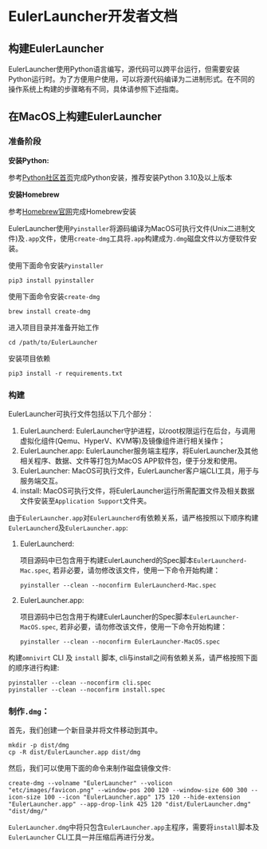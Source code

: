 # EulerLauncher开发者文档

## 构建EulerLauncher

EulerLauncher使用Python语言编写，源代码可以跨平台运行，但需要安装Python运行时。为了方便用户使用，可以将源代码编译为二进制形式。在不同的操作系统上构建的步骤略有不同，具体请参照下述指南。

## 在MacOS上构建EulerLauncher

### 准备阶段

**安装Python:**

参考[Python社区首页][1]完成Python安装，推荐安装Python 3.10及以上版本

**安装Homebrew**

参考[Homebrew官网][2]完成Homebrew安装

EulerLauncher使用`Pyinstaller`将源码编译为MacOS可执行文件(Unix二进制文件)及`.app`文件，使用`create-dmg`工具将`.app`构建成为`.dmg`磁盘文件以方便软件安装。

使用下面命令安装`Pyinstaller`

``` Shell
pip3 install pyinstaller
```

使用下面命令安装`create-dmg`

``` Shell
brew install create-dmg
```

进入项目目录并准备开始工作

``` Shell
cd /path/to/EulerLauncher
```

安装项目依赖

``` Shell
pip3 install -r requirements.txt
```

### 构建

EulerLauncher可执行文件包括以下几个部分：

1. EulerLauncherd: EulerLauncher守护进程，以root权限运行在后台，与调用虚拟化组件(Qemu、HyperV、KVM等)及镜像组件进行相关操作；
2. EulerLauncher.app: EulerLauncher服务端主程序，将EulerLauncher及其他相关程序、数据、文件等打包为MacOS APP软件包，便于分发和使用。
3. EulerLauncher: MacOS可执行文件，EulerLauncher客户端CLI工具，用于与服务端交互。
4. install: MacOS可执行文件，将EulerLauncher运行所需配置文件及相关数据文件安装至`Application Support`文件夹。

由于`EulerLauncher.app`对`EulerLauncherd`有依赖关系，请严格按照以下顺序构建`EulerLauncherd`及`EulerLauncher.app`:

1. EulerLauncherd:

    项目源码中已包含用于构建EulerLauncherd的Spec脚本`EulerLauncherd-Mac.spec`, 若非必要，请勿修改该文件，使用一下命令开始构建：
    ``` Shell
    pyinstaller --clean --noconfirm EulerLauncherd-Mac.spec
    ```

2. EulerLauncher.app:

    项目源码中已包含用于构建EulerLauncher的Spec脚本`EulerLauncher-MacOS.spec`, 若非必要，请勿修改该文件，使用一下命令开始构建：
    ``` Shell
    pyinstaller --clean --noconfirm EulerLauncher-MacOS.spec
    ```

构建`omnivirt` CLI 及 `install` 脚本, cli与install之间有依赖关系，请严格按照下面的顺序进行构建:

``` Shell
pyinstaller --clean --noconfirm cli.spec
pyinstaller --clean --noconfirm install.spec
```

### 制作`.dmg`：

首先，我们创建一个新目录并将文件移动到其中。
``` Shell
mkdir -p dist/dmg
cp -R dist/EulerLauncher.app dist/dmg
```

然后，我们可以使用下面的命令来制作磁盘镜像文件:
``` Shell
create-dmg --volname "EulerLauncher" --volicon "etc/images/favicon.png" --window-pos 200 120 --window-size 600 300 --icon-size 100 --icon "EulerLauncher.app" 175 120 --hide-extension "EulerLauncher.app" --app-drop-link 425 120 "dist/EulerLauncher.dmg" "dist/dmg/"
```

`EulerLauncher.dmg`中将只包含`EulerLauncher.app`主程序，需要将`install`脚本及`EulerLauncher` CLI工具一并压缩后再进行分发。

[1]: https://www.python.org/
[2]: https://brew.sh/